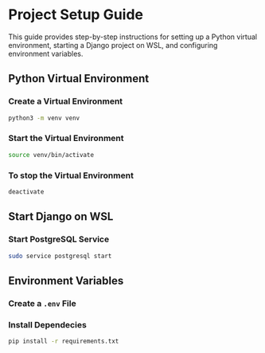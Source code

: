 # Project Setup Guide

This guide provides step-by-step instructions for setting up a Python virtual environment, starting a Django project on WSL, and configuring environment variables.

## Python Virtual Environment

### Create a Virtual Environment
```bash
python3 -m venv venv
```

### Start the Virtual Environment
```bash
source venv/bin/activate
```

### To stop the Virtual Environment
```bash
deactivate
```

## Start Django on WSL

### Start PostgreSQL Service
```bash
sudo service postgresql start
```

## Environment Variables

### Create a `.env` File

### Install Dependecies
```bash
pip install -r requirements.txt
```